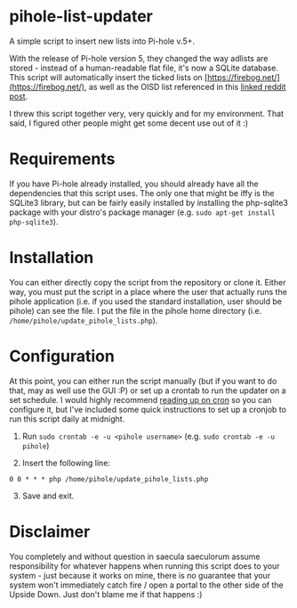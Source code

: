 # pihole-list-updater
A simple script to insert new lists into Pi-hole v.5+.

With the release of Pi-hole version 5, they changed the way adlists are stored - instead of a human-readable flat file, it's now a SQLite database. This script will automatically insert the ticked lists on [https://firebog.net/](https://firebog.net/), as well as the OISD list referenced in this [linked reddit post](https://www.reddit.com/r/oisd_blocklist/comments/dwxgld/dbloisdnl_internets_1_domain_blocklist/).

I threw this script together very, very quickly and for my environment. That said, I figured other people might get some decent use out of it :)

# Requirements
If you have Pi-hole already installed, you should already have all the dependencies that this script uses. The only one that might be iffy is the SQLite3 library, but can be fairly easily installed by installing the php-sqlite3 package with your distro's package manager (e.g. `sudo apt-get install php-sqlite3`).

# Installation
You can either directly copy the script from the repository or clone it. Either way, you must put the script in a place where the user that actually runs the pihole application (i.e. if you used the standard installation, user should be pihole) can see the file. I put the file in the pihole home directory (i.e. `/home/pihole/update_pihole_lists.php`).

# Configuration
At this point, you can either run the script manually (but if you want to do that, may as well use the GUI :P) or set up a crontab to run the updater on a set schedule. I would highly recommend [reading up on cron](https://opensource.com/article/17/11/how-use-cron-linux) so you can configure it, but I've included some quick instructions to set up a cronjob to run this script daily at midnight.

1. Run `sudo crontab -e -u <pihole username>` (e.g. `sudo crontab -e -u pihole`)

2. Insert the following line:
```
0 0 * * * php /home/pihole/update_pihole_lists.php
```

3. Save and exit.

# Disclaimer
You completely and without question in saecula saeculorum assume responsibility for whatever happens when running this script does to your system - just because it works on mine, there is no guarantee that your system won't immediately catch fire / open a portal to the other side of the Upside Down. Just don't blame me if that happens :)